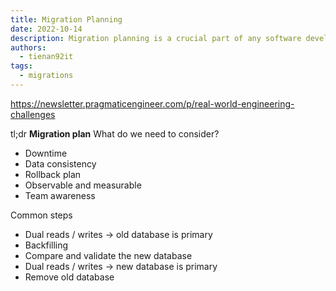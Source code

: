 ```yaml
---
title: Migration Planning
date: 2022-10-14
description: Migration planning is a crucial part of any software development project, especially when migrating to a new database or platform.
authors:
  - tienan92it
tags:
  - migrations
---
```


https://newsletter.pragmaticengineer.com/p/real-world-engineering-challenges

tl;dr
**Migration plan**
What do we need to consider?

- Downtime
- Data consistency
- Rollback plan
- Observable and measurable
- Team awareness

Common steps

- Dual reads / writes -> old database is primary
- Backfilling
- Compare and validate the new database
- Dual reads / writes -> new database is primary
- Remove old database
